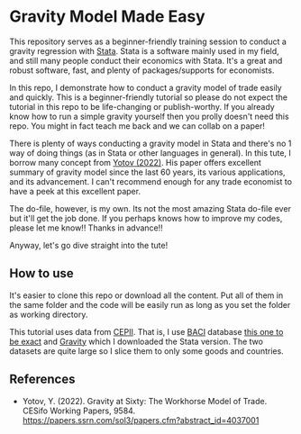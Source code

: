 # Gravity Model Made Easy
 
This repository serves as a beginner-friendly training session to conduct a gravity regression with [Stata](https://www.stata.com/). Stata is a software mainly used in my field, and still many people conduct their economics with Stata. It's a great and robust software, fast, and plenty of packages/supports for economists.

In this repo, I demonstrate how to conduct a gravity model of trade easily and quickly. This is a beginner-friendly tutorial so please do not expect the tutorial in this repo to be life-changing or publish-worthy. If you already know how to run a simple gravity yourself then you prolly doesn't need this repo. You might in fact teach me back and we can collab on a paper!

There is plenty of ways conducting a gravity model in Stata and there's no 1 way of doing things (as in Stata or other languages in general). In this tute, I borrow many concept from [Yotov (2022)](https://papers.ssrn.com/sol3/papers.cfm?abstract_id=4037001). His paper offers excellent summary of gravity model since the last 60 years, its various applications, and its advancement. I can't recommend enough for any trade economist to have a peek at this excellent paper.

The do-file, however, is my own. Its not the most amazing Stata do-file ever but it'll get the job done. If you perhaps knows how to improve my codes, please let me know!! Thanks in advance!!

Anyway, let's go dive straight into the tute!

## How to use

It's easier to clone this repo or download all the content. Put all of them in the same folder and the code will be easily run as long as you set the folder as working directory.

This tutorial uses data from [CEPII](http://www.cepii.fr/CEPII/en/bdd_modele/bdd_modele.asp). That is, I use [BACI](http://www.cepii.fr/CEPII/en/bdd_modele/bdd_modele_item.asp?id=37) database [this one to be exact](http://www.cepii.fr/DATA_DOWNLOAD/baci/data/BACI_HS17_V202301.zip) and [Gravity](http://www.cepii.fr/CEPII/en/bdd_modele/bdd_modele_item.asp?id=8) which I downloaded the Stata version. The two datasets are quite large so I slice them to only some goods and countries.


## References

- Yotov, Y. (2022). Gravity at Sixty: The Workhorse Model of Trade. CESifo Working Papers, 9584. https://papers.ssrn.com/sol3/papers.cfm?abstract_id=4037001 

